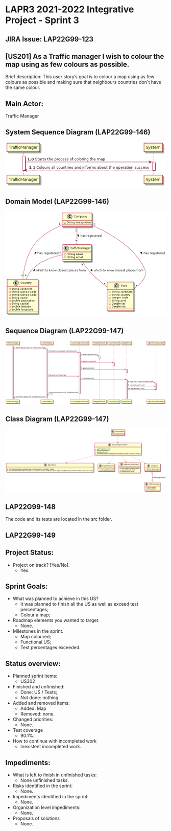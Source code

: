 LAPR3 2021-2022 Integrative Project - Sprint 3
=============================================================================

## JIRA Issue: LAP22G99-123 ##


## [US201] As a Traffic manager I wish to colour the map using as few colours as possible.

Brief description: This user story’s goal is to colour a map using as few colours as possible and making sure that neighbours countries don´t have the same colour.


## Main Actor:

Traffic Manager


## System Sequence Diagram (LAP22G99-146)

![SSD](US302-SSD.png)

## Domain Model (LAP22G99-146)

![SSD](US302-MD.png)

## Sequence Diagram (LAP22G99-147)

![SSD](US302-SD.png)

## Class Diagram (LAP22G99-147)

![SSD](US302-CD.png)

## LAP22G99-148

The code and its tests are located in the src folder.

## LAP22G99-149
## Project Status:

- Project on track? [Yes/No].
  - Yes.

## Sprint Goals:

- What was planned to achieve in this US?
  - It was planned to finish all the US as well as exceed test percentages;
  - Colour a map;
- Roadmap elements you wanted to target.
  - None.
- Milestones in the sprint.
  - Map coloured;
  - Functional US;
  - Test percentages exceeded.


## Status overview:

- Planned sprint items:
  - US302
- Finished and unfinished:
  - Done: US / Tests;
  - Not done: nothing.
- Added and removed items:
  - Added: Map
  - Removed: none.
- Changed priorities:
  - None.
- Test coverage
  - 90.1%.
- How to continue with incompleted work
  - Inexistent incompleted work.

## Impediments:

- What is left to finish in unfinished tasks:
  - None unfinished tasks.
- Risks identified in the sprint:
  - None.
- Impediments identified in the sprint:
  - None.
- Organization level impediments:
  - None.
- Proposals of solutions
  - None.
